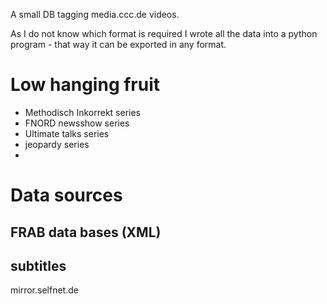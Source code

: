 A small DB tagging media.ccc.de videos.

As I do not know which format is required I wrote all the data into a python
program - that way it can be exported in any format.


# Low hanging fruit

- Methodisch Inkorrekt series
- FNORD newsshow series
- Ultimate talks series
- jeopardy series
-


# Data sources

## FRAB data bases (XML)

## subtitles

mirror.selfnet.de
